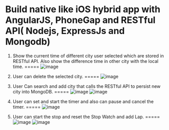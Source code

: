 Build native like iOS hybrid app with AngularJS, PhoneGap and RESTful API( Nodejs, ExpressJs and Mongodb)
=====
1. Show the current time of different city user selected which are stored in RESTful API. Also show the difference time in other city with the local time.
=====
![image](https://github.com/yishu4geek/IOS-World-Clock-App/blob/master/app/img/PreDemoPhoto/5.png)

2. User can delete the selected city.
=====
![image](https://github.com/yishu4geek/IOS-World-Clock-App/blob/master/app/img/PreDemoPhoto/2.png)



3. User Can search and add city that calls the RESTful API to persist new city into MongoDB.
=====
![image](https://github.com/yishu4geek/IOS-World-Clock-App/blob/master/app/img/PreDemoPhoto/3.png)
![image](https://github.com/yishu4geek/IOS-World-Clock-App/blob/master/app/img/PreDemoPhoto/4.png)



4. User can set and start the timer and also can pause and cancel the timer.
=====
![image](https://github.com/yishu4geek/IOS-World-Clock-App/blob/master/app/img/PreDemoPhoto/6.png)




5. User can start the stop and reset the Stop Watch and add Lap.
=====
![image](https://github.com/yishu4geek/IOS-World-Clock-App/blob/master/app/img/PreDemoPhoto/8.png)
![image](https://github.com/yishu4geek/IOS-World-Clock-App/blob/master/app/img/PreDemoPhoto/7.png)

